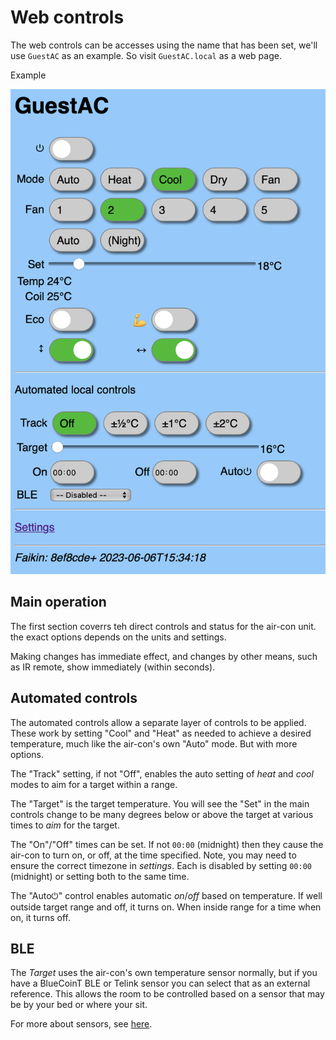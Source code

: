 # Web controls

The web controls can be accesses using the name that has been set, we'll use `GuestAC` as an example. So visit `GuestAC.local` as a web page.

Example

![Controls](Controls.png)

## Main operation

The first section coverrs teh direct controls and status for the air-con unit. the exact options depends on the units and settings.

Making changes has immediate effect, and changes by other means, such as IR remote, show immediately (within seconds).

## Automated controls

The automated controls allow a separate layer of controls to be applied. These work by setting "Cool" and "Heat" as needed to achieve a desired temperature, much like the air-con's own "Auto" mode. But with more options.

The "Track" setting, if not "Off", enables the auto setting of *heat* and *cool* modes to aim for a target within a range.

The "Target" is the target temperature. You will see the "Set" in the main controls change to be many degrees below or above the target at various times to *aim* for the target.

The "On"/"Off" times can be set. If not `00:00` (midnight) then they cause the air-con to turn on, or off, at the time specified. Note, you may need to ensure the correct timezone in *settings*. Each is disabled by setting `00:00` (midnight) or setting both to the same time.

The "Auto⏻" control enables automatic *on*/*off* based on temperature. If well outside target range and off, it turns on. When inside range for a time when on, it turns off.

## BLE

The *Target* uses the air-con's own temperature sensor normally, but if you have a BlueCoinT BLE or Telink sensor you can select that as an external reference. This allows the room to be controlled based on a sensor that may be by your bed or where your sit.

For more about sensors, see [here](BLE.md).

